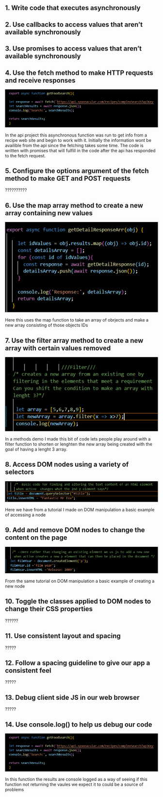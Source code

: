## 1. Write code that executes asynchronously
## 2. Use callbacks to access values that aren’t available synchronously
## 3. Use promises to access values that aren’t available synchronously
## 4. Use the fetch method to make HTTP requests and receive responses
![Screenshot of a async function containg a fetch request and a console.log to help find errors](/photos/aync-fetch.png)

In the api project this asynchronous function was run to get info from a recipe web site and begin to work with it. Initially the information wont be availible from the api since the fetching takes some time. The code is written with promises that will fulfill in the code after the api has responded to the fetch request.
## 5. Configure the options argument of the fetch method to make GET and POST requests
??????????
## 6. Use the map array method to create a new array containing new values
![Screenshot of a map method being used to make a new array using the ID's of an array of objects](/photos/map.png)

Here this uses the map function to take an array of obrjects and make a new array consisting of those objects IDs
## 7. Use the filter array method to create a new array with certain values removed
![Screenshot of a demo of the filter method prompting users to make it create a certian length array](/photos/filter.png)

In a methods demo I made this bit of code lets people play around with a filter function to shorten or lenghten the new array being created with the goal of having a lenght 3 array.
## 8. Access DOM nodes using a variety of selectors
![Screenshot of a DOM node being selected by ID](/photos/DOMSelect.png)

Here we have from a tutorial I made on DOM manipulation a basic example of accessing a node
## 9. Add and remove DOM nodes to change the content on the page
![Screenshot of a new DOM node being added](/photos/createDomElement.png)

From the same tutorial on DOM manipulation a basic example of creating a new node
## 10. Toggle the classes applied to DOM nodes to change their CSS properties
??????
## 11. Use consistent layout and spacing
?????
## 12. Follow a spacing guideline to give our app a consistent feel
?????
## 13. Debug client side JS in our web browser
?????
## 14. Use console.log() to help us debug our code
![Screenshot of a async function containg a fetch request and a console.log to help find errors](/photos/aync-fetch.png)

In this function the results are console logged as a way of seeing if this function not returning the vaules we expect it to could be a source of problems
